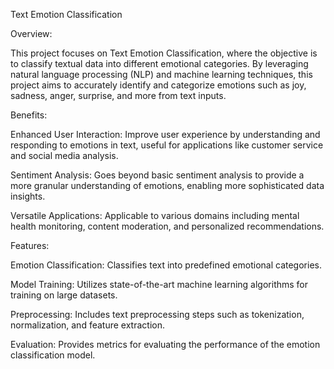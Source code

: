 Text Emotion Classification

Overview:

This project focuses on Text Emotion Classification, where the objective is to classify textual data into different emotional categories. By leveraging natural language processing (NLP) and machine learning techniques, this project aims to accurately identify and categorize emotions such as joy, sadness, anger, surprise, and more from text inputs.

Benefits:

Enhanced User Interaction: Improve user experience by understanding and responding to emotions in text, useful for applications like customer service and social media analysis.

Sentiment Analysis: Goes beyond basic sentiment analysis to provide a more granular understanding of emotions, enabling more sophisticated data insights.

Versatile Applications: Applicable to various domains including mental health monitoring, content moderation, and personalized recommendations.

Features:

Emotion Classification: Classifies text into predefined emotional categories.

Model Training: Utilizes state-of-the-art machine learning algorithms for training on large datasets.

Preprocessing: Includes text preprocessing steps such as tokenization, normalization, and feature extraction.

Evaluation: Provides metrics for evaluating the performance of the emotion classification model.

